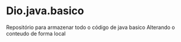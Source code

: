 # Dio.java.basico
Repositório para armazenar todo o código de java basico
Alterando o conteudo de forma local